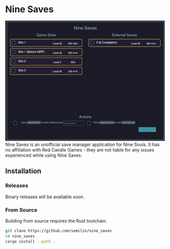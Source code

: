 # Nine Saves 
![Image of GUI](./assets/readme_image.png)
Nine Saves is an unofficial save manager application for Nine Souls.
It has no affiliation with Red Candle Games - they are not liable for
any issues experienced while using Nine Saves.

## Installation
### Releases
Binary releases will be available soon.
### From Source
Building from source requires the Rust toolchain.
```sh
git clone https://github.com/semilin/nine_saves
cd nine_saves
cargo install --path .
```
